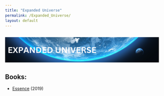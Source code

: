 ```yaml
---
title: "Expanded Universe"
permalink: /Expanded_Universe/
layout: default
---
```

![expandeduniverse](../../images/banners/expandeduniverse.png)
---

## Books:
- [Essence](Essence.md) (2019)